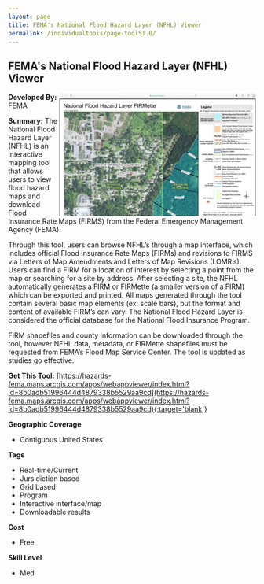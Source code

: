 ```yaml
---
layout: page
title: FEMA's National Flood Hazard Layer (NFHL) Viewer
permalink: /individualtools/page-tool51.0/
---
```

## FEMA's National Flood Hazard Layer (NFHL) Viewer

<img src="/images/scaled_250_400/TOOLID_51.0_ScreenCapture-1.png" style="max-height:250px;max-width:400;" align="right"/>

**Developed By:** FEMA

**Summary:** The National Flood Hazard Layer (NFHL) is an interactive mapping tool that allows users to view flood hazard maps and download Flood Insurance Rate Maps (FIRMS) from the Federal Emergency Management Agency (FEMA).

Through this tool, users can browse NFHL’s through a map interface, which includes official Flood Insurance Rate Maps (FIRMs) and revisions to FIRMS via Letters of Map Amendments and Letters of Map Revisions (LOMR’s). Users can find a FIRM for a location of interest by selecting a point from the map or searching for a site by address. After selecting a site, the NFHL automatically generates a FIRM or FIRMette (a smaller version of a FIRM) which can be exported and printed. All maps generated through the tool contain several basic map elements (ex: scale bars), but the format and content of available FIRM’s can vary. The National Flood Hazard Layer is considered the official database for the National Flood Insurance Program. 

FIRM shapefiles and county information can be downloaded through the tool, however NFHL data, metadata, or FIRMette shapefiles must be requested from FEMA’s Flood Map Service Center. The tool is updated as studies go effective.

**Get This Tool:** [https://hazards-fema.maps.arcgis.com/apps/webappviewer/index.html?id=8b0adb51996444d4879338b5529aa9cd](https://hazards-fema.maps.arcgis.com/apps/webappviewer/index.html?id=8b0adb51996444d4879338b5529aa9cd){:target='blank'}

**Geographic Coverage**

* Contiguous United States

**Tags**

*  Real-time/Current
*  Jursidiction based
*  Grid based
*  Program
*  Interactive interface/map
*  Downloadable results

**Cost**

* Free

**Skill Level**

* Med
